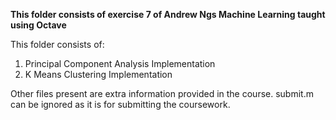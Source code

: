 **This folder consists of exercise 7 of Andrew Ngs Machine Learning taught using Octave**

This folder consists of:
1. Principal Component Analysis Implementation
2. K Means Clustering Implementation

Other files present are extra information provided in the course. submit.m can be ignored as it is for submitting the coursework.
